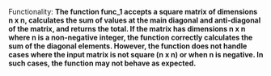Functionality: **The function func_1 accepts a square matrix of dimensions n x n, calculates the sum of values at the main diagonal and anti-diagonal of the matrix, and returns the total. If the matrix has dimensions n x n where n is a non-negative integer, the function correctly calculates the sum of the diagonal elements. However, the function does not handle cases where the input matrix is not square (n x n) or when n is negative. In such cases, the function may not behave as expected.**